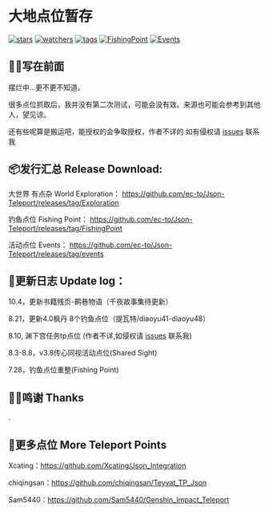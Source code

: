 # 大地点位暂存

[![stars](https://badgen.net/github/stars/ec-to/Json-Teleport)](#)
[![watchers](https://badgen.net/github/watchers/ec-to/Json-Teleport)](#)
[![tags](https://badgen.net/github/tags/ec-to/Json-Teleport)](https://github.com/ec-to/Json-Teleport/tags)
[![FishingPoint](https://badgen.net/badge/Fishing%20Point/v4.0)](https://github.com/ec-to/Json-Teleport/releases/tag/FishingPoint)
[![Events](https://badgen.net/badge/Events/v3.8%20Shared%20Sight)](https://github.com/ec-to/Json-Teleport/releases/tag/events)

## ✍🏻写在前面 
摆烂中...更不更不知道。

很多点位抓取后，我并没有第二次测试，可能会没有效。来源也可能会参考到其他人，望见谅。

还有些呢算是搬运吧，能授权的会争取授权，作者不详的 如有侵权请 [issues](https://github.com/ec-to/Json-Teleport/issues) 联系我

## 📦发行汇总 Release Download:
大世界 有点杂 World Exploration：
https://github.com/ec-to/Json-Teleport/releases/tag/Exploration

钓鱼点位 Fishing Point：
https://github.com/ec-to/Json-Teleport/releases/tag/FishingPoint

活动点位 Events：
https://github.com/ec-to/Json-Teleport/releases/tag/events

## 📃更新日志 Update log：

10.4，更新书籍残页-鹮巷物语（千夜故事集待更新）

8.21，更新4.0枫丹 8个钓鱼点位（提瓦特/diaoyu41-diaoyu48）

8.10, 渊下宫任务tp点位 (作者不详,如侵权请 [issues](https://github.com/ec-to/Json-Teleport/issues) 联系我)

8.3-8.8，v3.8传心同视活动点位(Shared Sight)

7.28，钓鱼点位重整(Fishing Point)

## 🫶🏻鸣谢 Thanks
.

## 📍更多点位 More Teleport Points

Xcating：https://github.com/Xcating/Json_Integration

chiqingsan：https://github.com/chiqingsan/Teyvat_TP_Json

Sam5440：https://github.com/Sam5440/Genshin_Impact_Teleport

